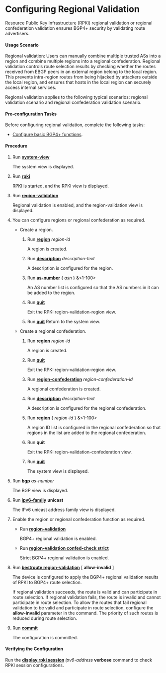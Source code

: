 Configuring Regional Validation
===============================

Resource Public Key Infrastructure (RPKI) regional validation or regional confederation validation ensures BGP4+ security by validating route advertisers.

#### Usage Scenario

Regional validation: Users can manually combine multiple trusted ASs into a region and combine multiple regions into a regional confederation. Regional validation controls route selection results by checking whether the routes received from EBGP peers in an external region belong to the local region. This prevents intra-region routes from being hijacked by attackers outside the local region, and ensures that hosts in the local region can securely access internal services.

Regional validation applies to the following typical scenarios: regional validation scenario and regional confederation validation scenario.


#### Pre-configuration Tasks

Before configuring regional validation, complete the following tasks:

* [Configure basic BGP4+ functions](dc_vrp_bgp6_cfg_0003.html).

#### Procedure

1. Run [**system-view**](cmdqueryname=system-view)
   
   
   
   The system view is displayed.
2. Run [**rpki**](cmdqueryname=rpki)
   
   
   
   RPKI is started, and the RPKI view is displayed.
3. Run [**region-validation**](cmdqueryname=region-validation)
   
   
   
   Regional validation is enabled, and the region-validation view is displayed.
4. You can configure regions or regional confederation as required.
   
   
   * Create a region.
     1. Run [**region**](cmdqueryname=region) *region-id*
        
        A region is created.
     2. Run [**description**](cmdqueryname=description) *description-text*
        
        A description is configured for the region.
     3. Run [**as-number**](cmdqueryname=as-number) { *asn* } &<1-100>
        
        An AS number list is configured so that the AS numbers in it can be added to the region.
     4. Run [**quit**](cmdqueryname=quit)
        
        Exit the RPKI region-validation-region view.
     5. Run [**quit**](cmdqueryname=quit) Return to the system view.
   * Create a regional confederation.
     1. Run [**region**](cmdqueryname=region) *region-id*
        
        A region is created.
     2. Run [**quit**](cmdqueryname=quit)
        
        Exit the RPKI region-validation-region view.
     3. Run [**region-confederation**](cmdqueryname=region-confederation) *region-confederation-id*
        
        A regional confederation is created.
     4. Run [**description**](cmdqueryname=description) *description-text*
        
        A description is configured for the regional confederation.
     5. Run [**region**](cmdqueryname=region) { *region-id* } &<1-100>
        
        A region ID list is configured in the regional confederation so that regions in the list are added to the regional confederation.
     6. Run **quit**
        
        Exit the RPKI region-validation-confederation view.
     7. Run [**quit**](cmdqueryname=quit)
        
        The system view is displayed.
5. Run [**bgp**](cmdqueryname=bgp) *as-number*
   
   
   
   The BGP view is displayed.
6. Run [**ipv6-family**](cmdqueryname=ipv6-family) **unicast**
   
   
   
   The IPv6 unicast address family view is displayed.
7. Enable the region or regional confederation function as required.
   
   
   * Run [**region-validation**](cmdqueryname=region-validation)
     
     BGP4+ regional validation is enabled.
   * Run [**region-validation confed-check strict**](cmdqueryname=region-validation+confed-check+strict)
     
     Strict BGP4+ regional validation is enabled.
8. Run [**bestroute region-validation**](cmdqueryname=bestroute+region-validation+allow-invalid) [ **allow-invalid** ]
   
   
   
   The device is configured to apply the BGP4+ regional validation results of RPKI to BGP4+ route selection.
   
   
   
   If regional validation succeeds, the route is valid and can participate in route selection. If regional validation fails, the route is invalid and cannot participate in route selection. To allow the routes that fail regional validation to be valid and participate in route selection, configure the **allow-invalid** parameter in the command. The priority of such routes is reduced during route selection.
9. Run [**commit**](cmdqueryname=commit)
   
   
   
   The configuration is committed.

#### Verifying the Configuration

Run the [**display rpki session**](cmdqueryname=display+rpki+session+verbose) *ipv6-address* **verbose** command to check RPKI session configurations.